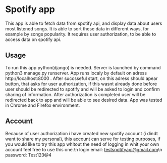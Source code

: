 # Spotify app
This app is able to fetch data from spotify api, and display data about users most listened songs. It is able to sort these data in different ways, for example by songs popularity.
It requires user authorization, to be able to access data on spotify api.

## Usage
To run this app python(django) is needed. Server is launched by command python3 manage.py runserver. App runs localy by default on adress http://localhost:8000 . After succsseful start, on this adress should apear button, that
asks for user authorization, if this wasnt already done before user should be redirected to spotify and will be asked to login and confirm sharing of information.
After authorization is completed user will be redirected back to app and will be able to see desired data. App was tested in Chrome and Firefox environment.

## Account
Because of user authorization i have created new spotify account (i dindt want to share my personal), this account can serve for testing purposes, if you would like to
try this app whitout the need of logging in whit your own account feel free to use this one.\n
login email: testspotifyapi@gmail.com\n
password: Test123@4
